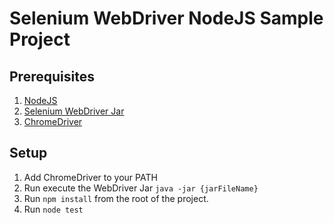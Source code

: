 Selenium WebDriver NodeJS Sample Project
========================================


## Prerequisites

1. [NodeJS](http://nodejs.org)
2. [Selenium WebDriver Jar](https://goo.gl/hvDPsK)
3. [ChromeDriver](https://sites.google.com/a/chromium.org/chromedriver/)

## Setup

1. Add ChromeDriver to your PATH
2. Run execute the WebDriver Jar `java -jar {jarFileName}`
3. Run `npm install` from the root of the project.
4. Run `node test`